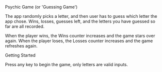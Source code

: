Psychic Game (or 'Guessing Game')

The app randomly picks a letter, and then user has to guess which letter the app chose. Wins, losses, guesses left, and the letters you have guessed so far are all recorded. 

When the player wins, the Wins counter increases and the game stars over again. When the player loses, the Losses counter increases and the game refreshes again.


Getting Started

Press any key to begin the game, only letters are valid inputs. 

